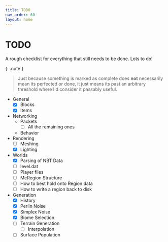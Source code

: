 ```yaml
---
title: TODO
nav_order: 60
layout: home
---
```


# TODO
A rough checklist for everything that still needs to be done. Lots to do!

{: .note }
> Just because something is marked as complete does **not** necessarily mean its perfected or done, it just means its past an arbitrary threshold where I'd consider it passably useful.

- General
    - [x] Blocks
    - [x] Items
- Networking
    - Packets
        - [ ] All the remaining ones
    - Behavior
- Rendering
    - [ ] Meshing
    - [x] Lighting
- Worlds
    - [x] Parsing of NBT Data
    - [ ] level.dat
    - [ ] Player files
    - [ ] McRegion Structure
    - [ ] How to best hold onto Region data
    - [ ] How to write a region back to disk
- Generation
    - [x] History
    - [x] Perlin Noise
    - [x] Simplex Noise
    - [x] Biome Selection
    - [ ] Terrain Generation
        - [ ] Interpolation
    - [ ] Surface Population